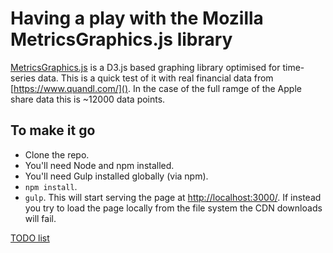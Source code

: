 # Having a play with the Mozilla MetricsGraphics.js library

[MetricsGraphics.js](http://metricsgraphicsjs.org/) is a D3.js based graphing library optimised for time-series data. This is a quick test of it with real financial data from [https://www.quandl.com/](). In the case of the full ramge of the Apple share data this is ~12000 data points.

## To make it go
* Clone the repo.
* You'll need Node and npm installed.
* You'll need Gulp installed globally (via npm).
* `npm install`.
* `gulp`. This will start serving the page at [http://localhost:3000/](). If instead you try to load the page locally from the file system the CDN downloads will fail.

[TODO list](todo.md)